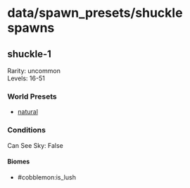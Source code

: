 # data/spawn_presets/shuckle spawns  
  
## shuckle-1  
Rarity: uncommon  
Levels: 16-51  
  
### World Presets  
* [natural](/data/spawn_data/natural.md)  
  
### Conditions  
Can See Sky: False  
  
#### Biomes  
  * #cobblemon:is_lush
  
